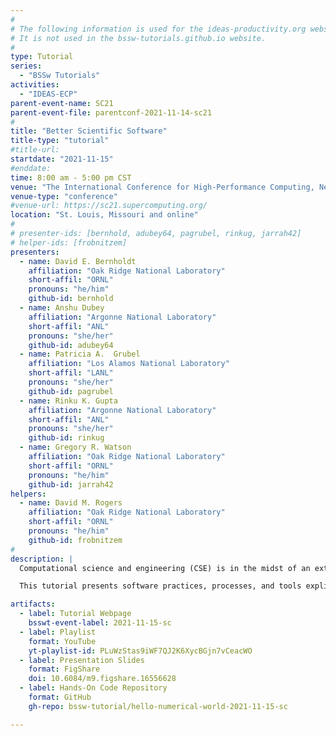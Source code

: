 ```yaml
---
#
# The following information is used for the ideas-productivity.org website only.
# It is not used in the bssw-tutorials.github.io website.
#
type: Tutorial
series:
  - "BSSw Tutorials"
activities:
  - "IDEAS-ECP"
parent-event-name: SC21
parent-event-file: parentconf-2021-11-14-sc21
#
title: "Better Scientific Software"
title-type: "tutorial"
#title-url:
startdate: "2021-11-15"
#enddate:
time: 8:00 am - 5:00 pm CST
venue: "The International Conference for High-Performance Computing, Networking, Storage, and Analysis (SC21)"
venue-type: "conference"
#venue-url: https://sc21.supercomputing.org/
location: "St. Louis, Missouri and online"
#
# presenter-ids: [bernhold, adubey64, pagrubel, rinkug, jarrah42]
# helper-ids: [frobnitzem]
presenters:
  - name: David E. Bernholdt
    affiliation: "Oak Ridge National Laboratory"
    short-affil: "ORNL"
    pronouns: "he/him"
    github-id: bernhold
  - name: Anshu Dubey
    affiliation: "Argonne National Laboratory"
    short-affil: "ANL"
    pronouns: "she/her"
    github-id: adubey64
  - name: Patricia A.  Grubel
    affiliation: "Los Alamos National Laboratory"
    short-affil: "LANL"
    pronouns: "she/her"
    github-id: pagrubel
  - name: Rinku K. Gupta
    affiliation: "Argonne National Laboratory"
    short-affil: "ANL"
    pronouns: "she/her"
    github-id: rinkug
  - name: Gregory R. Watson
    affiliation: "Oak Ridge National Laboratory"
    short-affil: "ORNL"
    pronouns: "he/him"
    github-id: jarrah42
helpers:
  - name: David M. Rogers
    affiliation: "Oak Ridge National Laboratory"
    short-affil: "ORNL"
    pronouns: "he/him"
    github-id: frobnitzem
#
description: |
  Computational science and engineering (CSE) is in the midst of an extremely challenging period created by the confluence of disruptive changes in computing architectures, demand for greater scientific reproducibility, sustainability, and quality, and new opportunities for greatly improved simulation capabilities, especially through coupling physics and scales.  These challenges demand increased investments in scientific software development and improved practices.  Focusing on improved developer productivity and software sustainability is both urgent and essential.  Key practices include code refactoring, flexible and extensible design, thoughtful testing, attention to reproducibility at all stages, and effective collaboration around code.

  This tutorial presents software practices, processes, and tools explicitly tailored for CSE and HPC.  Goals are improving the productivity of those who develop CSE software and increasing the sustainability of software artifacts. Topics include the software processes for (small) teams, including agile processes, collaboration via version control workflows, reproducibility, and scientific software design, refactoring, and testing.

artifacts:
  - label: Tutorial Webpage
    bsswt-event-label: 2021-11-15-sc
  - label: Playlist
    format: YouTube
    yt-playlist-id: PLuWzStas9iWF7QJ2K6XycBGjn7vCeacWO
  - label: Presentation Slides
    format: FigShare
    doi: 10.6084/m9.figshare.16556628
  - label: Hands-On Code Repository
    format: GitHub
    gh-repo: bssw-tutorial/hello-numerical-world-2021-11-15-sc

---
```


